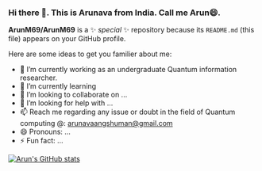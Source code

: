 ### Hi there 👋. This is Arunava from India. Call me Arun😄.


**ArunM69/ArunM69** is a ✨ _special_ ✨ repository because its `README.md` (this file) appears on your GitHub profile.

Here are some ideas to get you familier about me:

- 🔭 I’m currently working as an undergraduate Quantum information researcher. 
- 🌱 I’m currently learning 
- 👯 I’m looking to collaborate on ...
- 🤔 I’m looking for help with ... 
- 📫 Reach me regarding any issue or doubt in the field of Quantum computing @: arunavaangshuman@gmail.com 
- 😄 Pronouns: ...
- ⚡ Fun fact: ...

[![Arun's GitHub stats](https://github-readme-stats.vercel.app/api?username=ArunM69)](https://github.com/anuraghazra/github-readme-stats)
